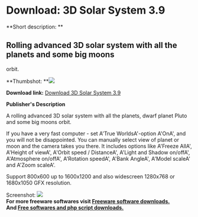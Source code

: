 # Download: 3D Solar System 3.9

**Short description: **

## Rolling advanced 3D solar system with all the planets and some big moons
orbit.

  
**Thumbshot: **![](http://www.freewarefiles.com/screenshot/3dsolarsystem3_md.gif)   
  
**Download link:** [Download 3D Solar System 3.9](http://freesoftwares.boysofts.com/D-Solar-System_program_8368.html)  
  

**Publisher's Description**  
  

A rolling advanced 3D solar system with all the planets, dwarf planet Pluto
and some big moons orbit.

If you have a very fast computer - set A'True WorldsA'-option A'OnA', and you
will not be disappointed. You can manually select view of planet or moon and
the camera takes you there. It includes options like A'Freeze AllA', A'Height
of viewA', A'Orbit speed / DistanceA', A'Light and Shadow on/offA',
A'Atmosphere on/offA', A'Rotation speedA', A'Bank AngleA', A'Model scaleA' and
A'Zoom scaleA'.

Support 800x600 up to 1600x1200 and also widescreen 1280x768 or 1680x1050 GFX
resolution.

  
  
Screenshot: ![](http://www.freewarefiles.com/screenshot/3dsolarsystem3.gif)  
**For more freeware softwares visit [Freeware software downloads.](http://freesoftwares.boysofts.com/)**   
**And [Free softwares and php script downloads.](http://www.boysofts.com/)**

